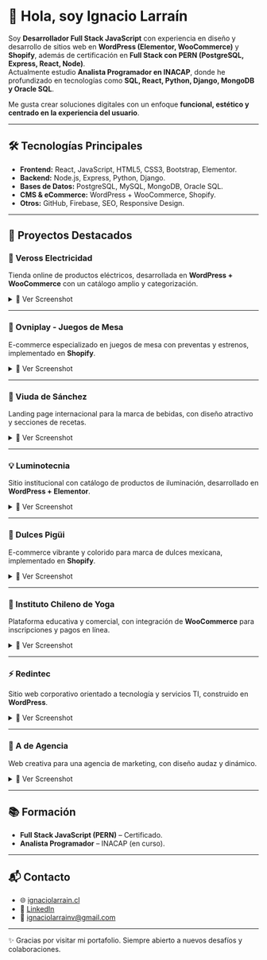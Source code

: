 # 👋 Hola, soy Ignacio Larraín

Soy **Desarrollador Full Stack JavaScript** con experiencia en diseño y desarrollo de sitios web en **WordPress (Elementor, WooCommerce)** y **Shopify**, además de certificación en **Full Stack con PERN (PostgreSQL, Express, React, Node)**.  
Actualmente estudio **Analista Programador en INACAP**, donde he profundizado en tecnologías como **SQL, React, Python, Django, MongoDB y Oracle SQL**.  

Me gusta crear soluciones digitales con un enfoque **funcional, estético y centrado en la experiencia del usuario**.

---

## 🛠️ Tecnologías Principales

- **Frontend:** React, JavaScript, HTML5, CSS3, Bootstrap, Elementor.  
- **Backend:** Node.js, Express, Python, Django.  
- **Bases de Datos:** PostgreSQL, MySQL, MongoDB, Oracle SQL.  
- **CMS & eCommerce:** WordPress + WooCommerce, Shopify.  
- **Otros:** GitHub, Firebase, SEO, Responsive Design.  

---

## 🚀 Proyectos Destacados

### 🔌 Veross Electricidad
Tienda online de productos eléctricos, desarrollada en **WordPress + WooCommerce** con un catálogo amplio y categorización.  

<details>
  <summary>📸 Ver Screenshot</summary>

  ![Veross Electricidad](screenshots/6a703a74-20c3-4275-b097-c226301e6982.png)
</details>

---

### 🎲 Ovniplay - Juegos de Mesa
E-commerce especializado en juegos de mesa con preventas y estrenos, implementado en **Shopify**.  

<details>
  <summary>📸 Ver Screenshot</summary>

  ![Board Game Store](screenshots/08cecd6b-e730-4f32-8a87-e6d79ec7d035.png)
</details>

---

### 🍹 Viuda de Sánchez
Landing page internacional para la marca de bebidas, con diseño atractivo y secciones de recetas.  

<details>
  <summary>📸 Ver Screenshot</summary>

  ![Viuda de Sánchez](screenshots/8dc73f90-23ae-4f8d-affe-304df943a5a5.png)
</details>

---

### 💡 Luminotecnia
Sitio institucional con catálogo de productos de iluminación, desarrollado en **WordPress + Elementor**.  

<details>
  <summary>📸 Ver Screenshot</summary>

  ![Luminotecnia](screenshots/13b19c18-75ea-4e7a-8635-683e2e09a7a2.png)
</details>

---

### 🍬 Dulces Pigüi
E-commerce vibrante y colorido para marca de dulces mexicana, implementado en **Shopify**.  

<details>
  <summary>📸 Ver Screenshot</summary>

  ![Dulces Pigüi](screenshots/90e05ab6-4d2d-4df9-b377-b50b685a8286.png)
</details>

---

### 🧘 Instituto Chileno de Yoga
Plataforma educativa y comercial, con integración de **WooCommerce** para inscripciones y pagos en línea.  

<details>
  <summary>📸 Ver Screenshot</summary>

  ![Instituto Chileno de Yoga](screenshots/dc77c969-730c-4c8f-9e08-da54430eeed7.png)
</details>

---

### ⚡ Redintec
Sitio web corporativo orientado a tecnología y servicios TI, construido en **WordPress**.  

<details>
  <summary>📸 Ver Screenshot</summary>

  ![Redintec](screenshots/3bbaebb4-b32f-4eea-afba-632e556f8de6.png)
</details>

---

### 🎨 A de Agencia
Web creativa para una agencia de marketing, con diseño audaz y dinámico.  

<details>
  <summary>📸 Ver Screenshot</summary>

  ![A de Agencia](screenshots/3f9303ef-25ae-4573-bbfb-fa8c5f0ed29d.png)
</details>

---

## 📚 Formación

- **Full Stack JavaScript (PERN)** – Certificado.  
- **Analista Programador** – INACAP (en curso).  

---

## 📬 Contacto

- 🌐 [ignaciolarrain.cl](http://www.ignaciolarrain.cl)  
- 💼 [LinkedIn](https://www.linkedin.com/in/ignaciolarrain)  
- 📧 ignaciolarrainv@gmail.com  

---
✨ Gracias por visitar mi portafolio. Siempre abierto a nuevos desafíos y colaboraciones.
